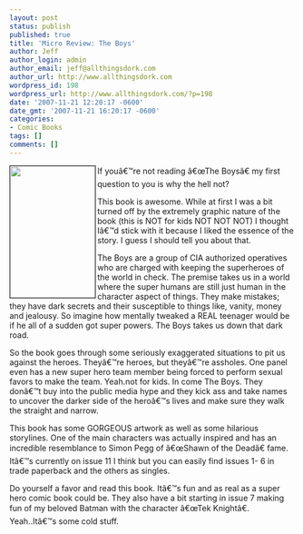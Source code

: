 ```yaml
---
layout: post
status: publish
published: true
title: 'Micro Review: The Boys'
author: Jeff
author_login: admin
author_email: jeff@allthingsdork.com
author_url: http://www.allthingsdork.com
wordpress_id: 198
wordpress_url: http://www.allthingsdork.com/?p=198
date: '2007-11-21 12:20:17 -0600'
date_gmt: '2007-11-21 16:20:17 -0600'
categories:
- Comic Books
tags: []
comments: []
---
```

<p><a href="http://www.allthingsdork.com/images/boys.jpg"><img src="http://www.allthingsdork.com/images/boys.jpg" align="left" border="1" height="232" width="150" /></a></p>
<p>If you&acirc;&euro;&trade;re not reading &acirc;&euro;&oelig;The Boys&acirc;&euro; my first question to you is why the hell not?</p>
<p>This book is awesome. While at first I was a bit turned off by the extremely graphic nature of the book (this is NOT for kids NOT NOT NOT) I thought I&acirc;&euro;&trade;d stick with it because I liked the essence of the story. I guess I should tell you about that.</p>
<p>The Boys are a group of CIA authorized operatives who are charged with keeping the superheroes of the world in check. The premise takes us in a world where the super humans are still just human in the character aspect of things. They make mistakes; they have dark secrets and their susceptible to things like, vanity, money and jealousy.  So imagine how mentally tweaked a REAL teenager would be if he all of a sudden got super powers.  The Boys takes us down that dark road.</p>
<p>So the book goes through some seriously exaggerated situations to pit us against the heroes. They&acirc;&euro;&trade;re heroes, but they&acirc;&euro;&trade;re assholes.  One panel even has a new super hero team member being forced to perform sexual favors to make the team. Yeah.not for kids. In come The Boys. They don&acirc;&euro;&trade;t buy into the public media hype and they kick ass and take names to uncover the darker side of the hero&acirc;&euro;&trade;s lives and make sure they walk the straight and narrow.</p>
<p>This book has some GORGEOUS artwork as well as some hilarious storylines.  One of the main characters was actually inspired and has an incredible resemblance to Simon Pegg of &acirc;&euro;&oelig;Shawn of the Dead&acirc;&euro; fame. It&acirc;&euro;&trade;s currently on issue 11 I think but you can easily find issues 1- 6 in trade paperback and the others as singles.</p>
<p>Do yourself a favor and read this book. It&acirc;&euro;&trade;s fun and as real as a super hero comic book could be. They also have a bit starting in issue 7 making fun of my beloved Batman with the character &acirc;&euro;&oelig;Tek Knight&acirc;&euro;. Yeah..It&acirc;&euro;&trade;s some cold stuff.</p>
